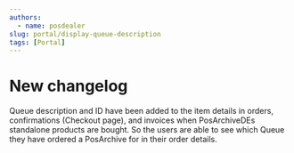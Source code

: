 ```yaml
---
authors:
  - name: posdealer   
slug: portal/display-queue-description
tags: [Portal]
---
```


# New changelog
Queue description and ID have been added to the item details in orders, confirmations (Checkout page), and invoices when PosArchiveDEs standalone products are bought. 
So the users are able to see which Queue they have ordered a PosArchive for in their order details.
